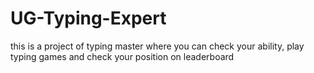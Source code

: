 # UG-Typing-Expert
this is a project of typing master where you can check your ability, play typing games and check your position on leaderboard
